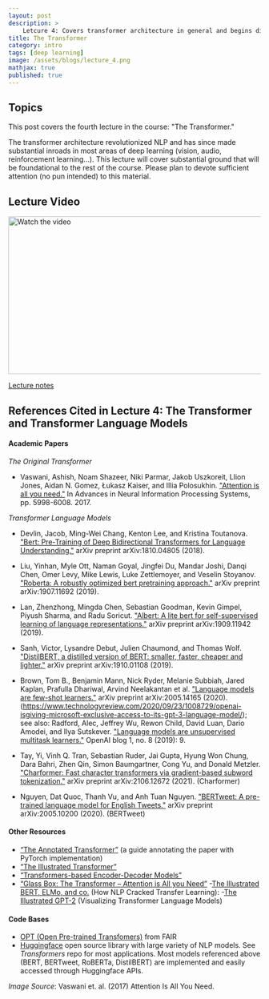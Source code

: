 ```yaml
---
layout: post
description: >
    Letcure 4: Covers transformer architecture in general and begins discussion on transformer language models 
title: The Transformer
category: intro
tags: [deep learning]
image: /assets/blogs/lecture_4.png
mathjax: true
published: true
---
```


## Topics

This post covers the fourth lecture in the course: "The Transformer." 

The transformer architecture revolutionized NLP and has since made substantial inroads in most
areas of deep learning (vision, audio, reinforcement learning…). This lecture will cover
substantial ground that will be foundational to the rest of the course. Please plan to devote
sufficient attention (no pun intended) to this material. 

## Lecture Video

<a href="https://www.youtube.com/watch?v=7L5XHLpzpMg&ab_channel=MelissaDell" target="_blank">
 <img src="http://img.youtube.com/vi/7L5XHLpzpMg/mqdefault.jpg" alt="Watch the video" width="560" height="315" />
</a>

[Lecture notes](https://www.dropbox.com/s/wkydtf1ihqgn1yi/lecture_transformers.pdf?dl=0)


## References Cited in Lecture 4: The Transformer and Transformer Language Models

#### Academic Papers

_The Original Transformer_

- Vaswani, Ashish, Noam Shazeer, Niki Parmar, Jakob Uszkoreit, Llion Jones, Aidan N. Gomez,
Łukasz Kaiser, and Illia Polosukhin. ["Attention is all you need."](https://proceedings.neurips.cc/paper/2017/file/3f5ee243547dee91fbd053c1c4a845aa-Paper.pdf) In Advances in Neural
Information Processing Systems, pp. 5998-6008. 2017.

_Transformer Language Models_

- Devlin, Jacob, Ming-Wei Chang, Kenton Lee, and Kristina Toutanova. ["Bert: Pre-Training of
Deep Bidirectional Transformers for Language Understanding."](https://arxiv.org/pdf/1810.04805.pdf&usg=ALkJrhhzxlCL6yTht2BRmH9atgvKFxHsxQ) arXiv preprint
arXiv:1810.04805 (2018).

- Liu, Yinhan, Myle Ott, Naman Goyal, Jingfei Du, Mandar Joshi, Danqi Chen, Omer Levy, Mike
Lewis, Luke Zettlemoyer, and Veselin Stoyanov. ["Roberta: A robustly optimized bert pretraining
approach."](https://arxiv.org/pdf/1907.11692.pdf%5C) arXiv preprint arXiv:1907.11692 (2019).

- Lan, Zhenzhong, Mingda Chen, Sebastian Goodman, Kevin Gimpel, Piyush Sharma, and Radu
Soricut. ["Albert: A lite bert for self-supervised learning of language representations."](https://arxiv.org/pdf/1909.11942.pdf?fbclid=IwAR1gWlaWokv7Ys5JNkTgQ3Hw-) arXiv
preprint arXiv:1909.11942 (2019).

- Sanh, Victor, Lysandre Debut, Julien Chaumond, and Thomas Wolf. ["DistilBERT, a distilled
version of BERT: smaller, faster, cheaper and lighter."](https://arxiv.org/pdf/1910.01108.pdf%3C/p%3E) arXiv preprint arXiv:1910.01108 (2019).

- Brown, Tom B., Benjamin Mann, Nick Ryder, Melanie Subbiah, Jared Kaplan, Prafulla Dhariwal, Arvind Neelakantan et al. ["Language models are few-shot learners."](https://proceedings.neurips.cc/paper/2020/file/1457c0d6bfcb4967418bfb8ac142f64a-Paper.pdf) arXiv preprint
arXiv:2005.14165 (2020). (https://www.technologyreview.com/2020/09/23/1008729/openai-isgiving-microsoft-exclusive-access-to-its-gpt-3-language-model/); see also: Radford, Alec, Jeffrey Wu, Rewon Child, David Luan, Dario Amodei, and Ilya Sutskever. ["Language models
are unsupervised multitask learners."](https://life-extension.github.io/2020/05/27/GPT%E6%8A%80%E6%9C%AF%E5%88%9D%E6%8E%A2/language-models.pdf) OpenAI blog 1, no. 8 (2019): 9.

- Tay, Yi, Vinh Q. Tran, Sebastian Ruder, Jai Gupta, Hyung Won Chung, Dara Bahri, Zhen Qin,
Simon Baumgartner, Cong Yu, and Donald Metzler. ["Charformer: Fast character transformers
via gradient-based subword tokenization."](https://arxiv.org/pdf/2106.12672) arXiv preprint arXiv:2106.12672 (2021).
(Charformer)

- Nguyen, Dat Quoc, Thanh Vu, and Anh Tuan Nguyen. ["BERTweet: A pre-trained language
model for English Tweets."](https://arxiv.org/pdf/2005.10200) arXiv preprint arXiv:2005.10200 (2020). (BERTweet)

#### Other Resources

- [“The Annotated Transformer”](http://nlp.seas.harvard.edu/2018/04/03/attention.html) (a guide
annotating the paper with PyTorch implementation)
- [“The Illustrated Transformer”](http://jalammar.github.io/illustrated-transformer/)
- [“Transformers-based Encoder-Decoder Models”](https://huggingface.co/blog/encoder-decoder)
- [“Glass Box: The Transformer – Attention is All you Need”](https://glassboxmedicine.com/2019/08/15/the-transformer-attention-is-all-you-need/)
-[The Illustrated BERT, ELMo, and co.](http://jalammar.github.io/illustrated-bert/) (How NLP Cracked Transfer Learning):
-[The Illustrated GPT-2](http://jalammar.github.io/illustrated-gpt2/) (Visualizing Transformer Language Models)


#### Code Bases

- [OPT (Open Pre-trained Transfomers)](https://github.com/facebookresearch/metaseq/tree/main/projects/OPT) from FAIR
- [Huggingface](https://github.com/huggingface) open source library with large variety of NLP models. See _Transformers_ repo for most applications. Most models referenced above (BERT, BERTweet, RoBERTa, DistilBERT) are implemented and easily accessed through Huggingface APIs. 

_Image Source_: Vaswani et. al. (2017) Attention Is All You Need.